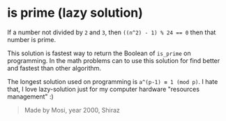 # is prime (lazy solution)

If a number not divided by `2` and `3`, then `((n^2) - 1) % 24 == 0` then that number is prime.

This solution is fastest way to return the Boolean of `is_prime` on programming. In the math problems can to use this solution for find better and fastest than other algorithm.

The longest solution used on programming is `a^(p-1) ≡ 1 (mod p)`. I hate that, I love lazy-solution just for my computer hardware "resources management" :)

> Made by Mosi, year 2000, Shiraz
